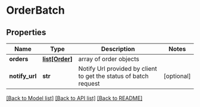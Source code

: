 # OrderBatch

## Properties
Name | Type | Description | Notes
------------ | ------------- | ------------- | -------------
**orders** | [**list[Order]**](Order.md) | array of order objects | 
**notify_url** | **str** | Notify Url provided by client to get the status of batch request | [optional] 

[[Back to Model list]](../README.md#documentation-for-models) [[Back to API list]](../README.md#documentation-for-api-endpoints) [[Back to README]](../README.md)


